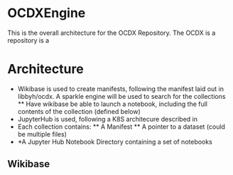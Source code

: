 # OCDXEngine
This is the overall architecture for the OCDX Repository. The OCDX is a repository is a

# Architecture
* Wikibase is used to create manifests, following the manifest laid out in libbyh/ocdx.  A sparkle engine will be used to search for the collections
** Have wikibase be able to launch a notebook, including the full contents of the collection (defined below)
* JupyterHub is used, following a K8S architecure described in
* Each collection contains:
** A Manifest
** A pointer to a dataset (could be multiple files)
* *A Jupyter Hub Notebook Directory containing a set of notebooks

## Wikibase
